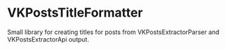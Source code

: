 # VKPostsTitleFormatter
Small library for creating titles for posts from VKPostsExtractorParser and VKPostsExtractorApi output.

